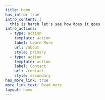 ```yaml
---
title: Home
has_intro: true
intro_content: |
  this is harsh let's see how does it goes
intro_actions:
  - type: action
    template: action
    label: Learn More
    url: /about
    style: primary
  - type: action
    template: action
    label: Contact
    url: /contact
    style: secondary
has_more_link: true
more_link_text: Read more
layout: home
---
```

